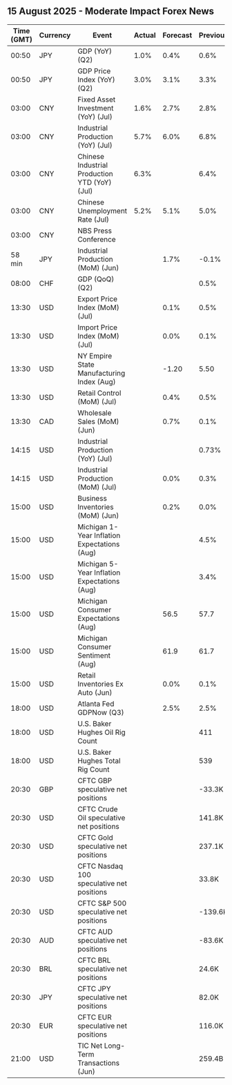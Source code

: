 ## 15 August 2025 - Moderate Impact Forex News

| Time (GMT) | Currency | Event | Actual | Forecast | Previous |
|------|----------|-------|--------|----------|----------|
| 00:50 | JPY | GDP (YoY) (Q2) | 1.0% | 0.4% | 0.6% |
| 00:50 | JPY | GDP Price Index (YoY) (Q2) | 3.0% | 3.1% | 3.3% |
| 03:00 | CNY | Fixed Asset Investment (YoY) (Jul) | 1.6% | 2.7% | 2.8% |
| 03:00 | CNY | Industrial Production (YoY) (Jul) | 5.7% | 6.0% | 6.8% |
| 03:00 | CNY | Chinese Industrial Production YTD (YoY) (Jul) | 6.3% |  | 6.4% |
| 03:00 | CNY | Chinese Unemployment Rate (Jul) | 5.2% | 5.1% | 5.0% |
| 03:00 | CNY | NBS Press Conference |  |  |  |
| 58 min | JPY | Industrial Production (MoM) (Jun) |  | 1.7% | -0.1% |
| 08:00 | CHF | GDP (QoQ) (Q2) |  |  | 0.5% |
| 13:30 | USD | Export Price Index (MoM) (Jul) |  | 0.1% | 0.5% |
| 13:30 | USD | Import Price Index (MoM) (Jul) |  | 0.0% | 0.1% |
| 13:30 | USD | NY Empire State Manufacturing Index (Aug) |  | -1.20 | 5.50 |
| 13:30 | USD | Retail Control (MoM) (Jul) |  | 0.4% | 0.5% |
| 13:30 | CAD | Wholesale Sales (MoM) (Jun) |  | 0.7% | 0.1% |
| 14:15 | USD | Industrial Production (YoY) (Jul) |  |  | 0.73% |
| 14:15 | USD | Industrial Production (MoM) (Jul) |  | 0.0% | 0.3% |
| 15:00 | USD | Business Inventories (MoM) (Jun) |  | 0.2% | 0.0% |
| 15:00 | USD | Michigan 1-Year Inflation Expectations (Aug) |  |  | 4.5% |
| 15:00 | USD | Michigan 5-Year Inflation Expectations (Aug) |  |  | 3.4% |
| 15:00 | USD | Michigan Consumer Expectations (Aug) |  | 56.5 | 57.7 |
| 15:00 | USD | Michigan Consumer Sentiment (Aug) |  | 61.9 | 61.7 |
| 15:00 | USD | Retail Inventories Ex Auto (Jun) |  | 0.0% | 0.1% |
| 18:00 | USD | Atlanta Fed GDPNow (Q3) |  | 2.5% | 2.5% |
| 18:00 | USD | U.S. Baker Hughes Oil Rig Count |  |  | 411 |
| 18:00 | USD | U.S. Baker Hughes Total Rig Count |  |  | 539 |
| 20:30 | GBP | CFTC GBP speculative net positions |  |  | -33.3K |
| 20:30 | USD | CFTC Crude Oil speculative net positions |  |  | 141.8K |
| 20:30 | USD | CFTC Gold speculative net positions |  |  | 237.1K |
| 20:30 | USD | CFTC Nasdaq 100 speculative net positions |  |  | 33.8K |
| 20:30 | USD | CFTC S&P 500 speculative net positions |  |  | -139.6K |
| 20:30 | AUD | CFTC AUD speculative net positions |  |  | -83.6K |
| 20:30 | BRL | CFTC BRL speculative net positions |  |  | 24.6K |
| 20:30 | JPY | CFTC JPY speculative net positions |  |  | 82.0K |
| 20:30 | EUR | CFTC EUR speculative net positions |  |  | 116.0K |
| 21:00 | USD | TIC Net Long-Term Transactions (Jun) |  |  | 259.4B |
